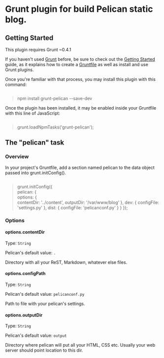 # Grunt plugin for build Pelican static blog.

## Getting Started

This plugin requires Grunt \~0.4.1

If you haven't used [Grunt](http://gruntjs.com/) before, be sure to check out the [Getting Started](http://gruntjs.com/getting-started) guide, as it explains how to create a [Gruntfile](http://gruntjs.com/sample-gruntfile) as well as install and use Grunt plugins.

Once you're familiar with that process, you may install this plugin with this command:

~~~~ {.sourceCode .sh}
~~~~

> npm install grunt-pelican --save-dev

Once the plugin has been installed, it may be enabled inside your Gruntfile with this line of JavaScript:

~~~~ {.sourceCode .javascript}
~~~~

> grunt.loadNpmTasks('grunt-pelican');

## The "pelican" task

### Overview


In your project's Gruntfile, add a section named pelican to the data object passed into grunt.initConfig().

~~~~ {.sourceCode .javascript}
~~~~

> grunt.initConfig({  
> pelican: {  
>   options: {  
>     contentDir: '../content', 
>     outputDir: '/var/www/blog'
>   }, 
>   dev: { 
>     configFile: 'settings.py' 
>   },
>   dist: { 
>     configFile: 'pelicanconf.py' 
>   }
> }
> });

### Options

#### options.contentDir

Type: `String`

Pelican's default value: `.`

Directory with all your ReST, Markdown, whatever else files.

#### options.configPath

Type: `String`

Pelican's default value: `pelicanconf.py`

Path to file with your pelican's settings.

#### options.outputDir

Type: `String`

Pelican's default value: `output`

Directory where pelican will put all your HTML, CSS etc. Usually your web server should point location to this dir.
